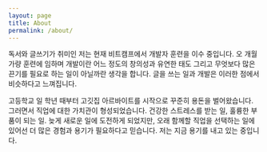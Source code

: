 ```yaml
---
layout: page
title: About
permalink: /about/
---
```


독서와 글쓰기가 취미인 저는 현재 비트캠프에서 개발자 훈련을 이수 중입니다. 오 개월 가량 훈련에 임하며 개발이란 어느 정도의 창의성과 유연한 태도 그리고 무엇보다 많은 끈기를 필요로 하는 일이 아닐까란 생각을 합니다. 글을 쓰는 일과 개발은 이러한 점에서 비슷하다고 느껴집니다.

고등학교 일 학년 때부터 고깃집 아르바이트를 시작으로 꾸준히 용돈을 벌어왔습니다. 그러면서 직업에 대한 가치관이 형성되었습니다. 건강한 스트레스를 받는 일, 훌륭한 부품이 되는 일. 늦게 새로운 일에 도전하게 되었지만, 오래 함께할 직업을 선택하는 일에 있어선 더 많은 경험과 용기가 필요하다고 믿습니다. 저는 지금 용기를 내고 있는 중입니다.

